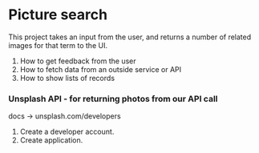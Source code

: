# Picture search

This project takes an input from the user, and returns a number of related images for that term to the UI.

1. How to get feedback from the user
2. How to fetch data from an outside service or API
3. How to show lists of records

### Unsplash API - for returning photos from our API call
docs -> unsplash.com/developers
1. Create a developer account.
2. Create application.

